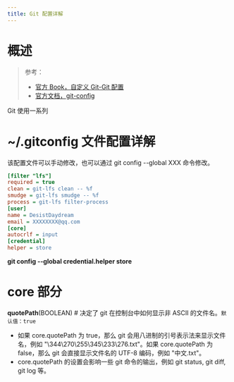 ```yaml
---
title: Git 配置详解
---
```


# 概述

> 参考：
> - [官方 Book，自定义 Git-Git 配置](https://git-scm.com/book/en/v2/Customizing-Git-Git-Configuration)
> - [官方文档，git-config](https://git-scm.com/docs/git-config)

Git 使用一系列

# ~/.gitconfig 文件配置详解

该配置文件可以手动修改，也可以通过 git config --global XXX 命令修改。

```ini
[filter "lfs"]
required = true
clean = git-lfs clean -- %f
smudge = git-lfs smudge -- %f
process = git-lfs filter-process
[user]
name = DesistDaydream
email = XXXXXXXX@qq.com
[core]
autocrlf = input
[credential]
helper = store
```

**git config --global credential.helper store**

# core 部分

**quotePath**(BOOLEAN) # 决定了 git 在控制台中如何显示非 ASCII 的文件名。`默认值：true`

- 如果 core.quotePath 为 true，那么 git 会用八进制的引号表示法来显示文件名，例如 "\344\270\255\345\233\276.txt"。如果 core.quotePath 为 false，那么 git 会直接显示文件名的 UTF-8 编码，例如 "中文.txt"。
- core.quotePath 的设置会影响一些 git 命令的输出，例如 git status, git diff, git log 等。